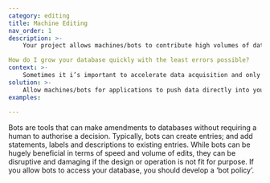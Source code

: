 ```yaml
---
category: editing
title: Machine Editing
nav_order: 1
description: >-
    Your project allows machines/bots to contribute high volumes of data; fix errors and specific problems; and synchronise with other sources. But how can you balance the benefits of this with the risks of negative impact?  

How do I grow your database quickly with the least errors possible? 
context: >-
    Sometimes it i’s important to accelerate data acquisition and only machines can administerdo the necessary high-  volume of contributions. 
solution: >-
    Allow machines/bots for applications to push data directly into your database. Develop, publish and adhere to a ‘bot policy’ to set rules around the use of bots, and to mitigate any harmful impacts.
examples:
    
---
```


Bots are tools that can make amendments to databases without requiring a human to authorise a decision. Typically, bots can create entries; and add statements, labels and descriptions to existing entries. While bots can be hugely beneficial in terms of speed and volume of edits, they can be disruptive and damaging if the design or operation is not fit for purpose. If you allow bots to access your database, you should develop a ‘bot policy’.